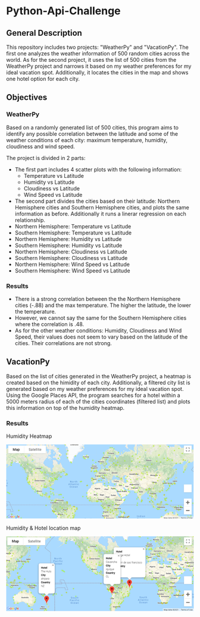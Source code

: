 # Python-Api-Challenge
## General Description
This repository includes two projects: "WeatherPy" and "VacationPy". The first one analyzes the weather information of 500 random cities across the world. As for the second project, it uses the list of 500 cities from the WeatherPy project and narrows it based on my weather preferences for my ideal vacation spot. Additionally, it locates the cities in the map and shows one hotel option for each city.
## Objectives
### WeatherPy
Based on a randomly generated list of 500 cities, this program aims to identify any possible correlation between the latitude and some of the weather conditions of each city: maximum temperature, humidity, cloudiness and wind speed.

The project is divided in 2 parts:
- The first part includes 4 scatter plots with the following information:
  - Temperature vs Latitude
  - Humidity vs Latitude
  - Cloudiness vs Latitude
  - Wind Speed vs Latitude
 - The second part divides the cities based on their latitude: Northern Hemisphere cities and Southern Hemisphere cities, and plots the same information as before. Additionally it runs a linerar regression on each relationship. 
  - Northern Hemisphere: Temperature vs Latitude
  - Southern Hemisphere: Temperature vs Latitude
  - Northern Hemisphere: Humidity vs Latitude
  - Southern Hemisphere: Humidity vs Latitude
  - Northern Hemisphere: Cloudiness vs Latitude
  - Southern Hemisphere: Cloudiness vs Latitude
  - Northern Hemisphere: Wind Speed vs Latitude
  - Southern Hemisphere: Wind Speed vs Latitude
  
  ### Results
  - There is a strong correlation between the the Northern Hemisphere cities (-.88)  and the max temperature. The higher the latitude, the lower the temperature.
  - However, we cannot say the same for the Southern Hemisphere cities where the correlation is .48.
  - As for the other weather conditions: Humidity, Cloudiness and Wind Speed, their values does not seem to vary based on the latitude of the cities. Their correlations are not strong.
  
  ## VacationPy
  Based on the list of cities generated in the WeatherPy project, a heatmap is created based on the himidity of each city. Additionally, a filtered city list is generated based on my weather preferences for my ideal vacation spot. Using the Google Places API, the program searches for a hotel within a 5000 meters radius of each of the cities coordinates (filtered list) and plots this information on top of the humidity heatmap.  
### Results
Humidity Heatmap

![alt text](https://github.com/PilarM0ntes/python-api-challenge/blob/main/Images/heatmap.png)

Humidity & Hotel location map

![alt_text](https://github.com/PilarM0ntes/python-api-challenge/blob/main/Images/heatmap_hotels.png)
